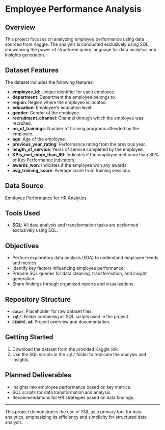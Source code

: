 # Employee Performance Analysis

## Overview
This project focuses on analyzing employee performance using data sourced from Kaggle. The analysis is conducted exclusively using SQL, showcasing the power of structured query language for data analytics and insights generation.

## Dataset Features
The dataset includes the following features:

- **employee_id**: Unique identifier for each employee.
- **department**: Department the employee belongs to.
- **region**: Region where the employee is located.
- **education**: Employee's education level.
- **gender**: Gender of the employee.
- **recruitment_channel**: Channel through which the employee was recruited.
- **no_of_trainings**: Number of training programs attended by the employee.
- **age**: Age of the employee.
- **previous_year_rating**: Performance rating from the previous year.
- **length_of_service**: Years of service completed by the employee.
- **KPIs_met_more_than_80**: Indicates if the employee met more than 80% of Key Performance Indicators.
- **awards_won**: Indicates if the employee won any awards.
- **avg_training_score**: Average score from training sessions.

## Data Source
[Employee Performance for HR Analytics](https://www.kaggle.com/datasets/sanjanchaudhari/employees-performance-for-hr-analytics)

## Tools Used
- **SQL**: All data analysis and transformation tasks are performed exclusively using SQL.

## Objectives
- Perform exploratory data analysis (EDA) to understand employee trends and metrics.
- Identify key factors influencing employee performance.
- Prepare SQL queries for data cleaning, transformation, and insight generation.
- Share findings through organized reports and visualizations.

## Repository Structure
- **`data/`**: Placeholder for raw dataset files.
- **`sql/`**: Folder containing all SQL scripts used in the project.
- **`README.md`**: Project overview and documentation.

## Getting Started
1. Download the dataset from the provided Kaggle link.
2. Use the SQL scripts in the `sql/` folder to replicate the analysis and insights.

## Planned Deliverables
- Insights into employee performance based on key metrics.
- SQL scripts for data transformation and analysis.
- Recommendations for HR strategies based on data findings.

---
This project demonstrates the use of SQL as a primary tool for data analytics, emphasizing its efficiency and simplicity for structured data analysis.

